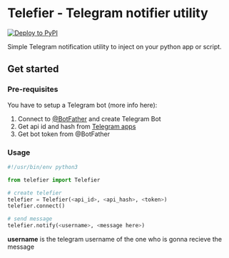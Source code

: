 # Telefier - Telegram notifier utility

[![Deploy to PyPI](https://github.com/ablil/telefier/actions/workflows/deploy.yml/badge.svg)](https://github.com/ablil/telefier/actions/workflows/deploy.yml)

Simple Telegram notification utility to inject on your python app or script.

## Get started

### Pre-requisites

You have to setup a Telegram bot (more info here):

1. Connect to [@BotFather](https://telegram.me/BotFather) and create Telegram Bot
2. Get api id and hash from [ Telegram apps ](https://my.telegram.org/apps)
3. Get bot token from @BotFather

### Usage

```py
#!/usr/bin/env python3

from telefier import Telefier

# create telefier 
telefier = Telefier(<api_id>, <api_hash>, <token>)
telefier.connect()

# send message
telefier.notify(<username>, <message here>)
```

**username** is the telegram username of the one who is gonna recieve the message 
